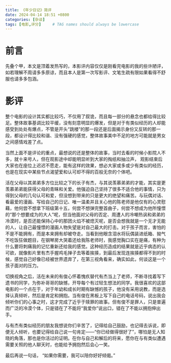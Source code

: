 ```yaml
---
title: 《年少日记》简评
date: 2024-04-14 18:51 +0800
categories: [杂谈]
tags: [电影,评分]     # TAG names should always be lowercase
---
```


# 前言
先叠个甲，本文是顶着发热写的，本影评内容仅仅是刚看完电影的我的些许陋评，如若理解不周请多多原谅，而且本人是第一次写影评、文笔生疏有限如果看得不舒服也请多多包涵。

# 影评
整个电影的设计其实都比较巧，不仅用了叙诡，而且每一部分的悬念也都给得比较足。整体故事基调比较平缓，没有刻意明显的爆发，但是对于有类似经历的人却能感受到处处有爆点，不管是开头“跳楼”的那一段还是后面揭示身份又反转的那一段，都设计得比较和谐、没有强硬的感觉，整体故事美中不足的地方可能就是男女之间感情戏差了点。

当然上面不是评论的重点，最想说的还是整体的故事，当时去看的时候小影院人不多，就十来号人，但在观影途中却能明显听到大家的掏纸和抽泣声， 观影结束后大家也在座位上迟迟不愿走，能有这样的效果，想必大家或多或少有类似的经历，也是在现实中某些节点渴望爱和认可却不得的百般无奈的个体吧。

活在父母以其弟弟多方位比较之下的长子有杰，与其说羡慕弟弟的才能，其实是更羡慕弟弟能获得父母的青睐和关爱。他强迫自己坚持了很多不适合他的事情，只为得到父母的几句认可和爱，但没想到带来的只是更大的绝望和痛苦。与玩偶对话、看最爱的漫画、写给自己的日记、唯一温柔并且关心他的陈老师是他仅有的心灵慰藉，他何尝不想拿下班级第十五，何尝不想弹完整首曲子，何尝不想成为他所憧憬的“那个想要成为的大人”呢，但当他面对父母的否定、周遭人的冷嘲热讽和弟弟的冷漠时，是否还能保持心中的那团火焰不被熄灭呢，是否会想我就是一个无才无能的人，让自己最憧憬的漫画人物失望是对自己最大的打击。对于孩子而言，害怕的不是不能拥有，而是本来拥有却被夺走。当看到他眼含泪水将玩偶装进纸箱、拗气不吃饭狂做题目，在钢琴房大哭着还给我陈老师时，我感觉胸口实在是痛，有种为什么要将刺痛我的记忆重新还给我的感觉。这种经历造成的结果就是近乎病态的认可欲，就像影片里有杰手握鸡毛掸子去等着挨揍，到最后发现连挨揍都得不到的时候，感觉自己好像已经被世界遗弃了，在第三视角看来，确实如此，何谈这是一个孩子面对的压力。

切换视角之后，活在未来的有俊心怀着愧疚替代有杰当上了老师，不断寻找着写下遗书的同学，为弥补哥哥的缺憾，开导每个有过轻生想法的同学。我很喜欢的这部电影的一个点在于，对于年幼和成长时期有缺憾的孩子，他没有采用说教，而是选择认真倾听，然后是肯定和拥抱。当有俊在黑板上写下自己的电话号码，说出我会倾听你们的心事之时，这才完成了近乎于赎罪的故事。但有俊不是罪人，只是普遍而广泛的冷漠个体，只是错在了不能将“我爱你”说出口，错在了不能以拥抱伸出手。

与有杰有类似经历的朋友我想说你们辛苦了，记得给自己鼓励，也记得去诉说，即便无人倾听，也要记得给自己说一句肯定——“你已经做得很好了”，哪怕是无人知晓的角落，那也是你活过的证明。在你与自己和解后的将来，愿你在与有类似遭遇需要关照的他人聊天时，也能给予拥抱然后会心一笑。

最后再说一句话， “如果你需要，我可以陪你好好倾偈。” 